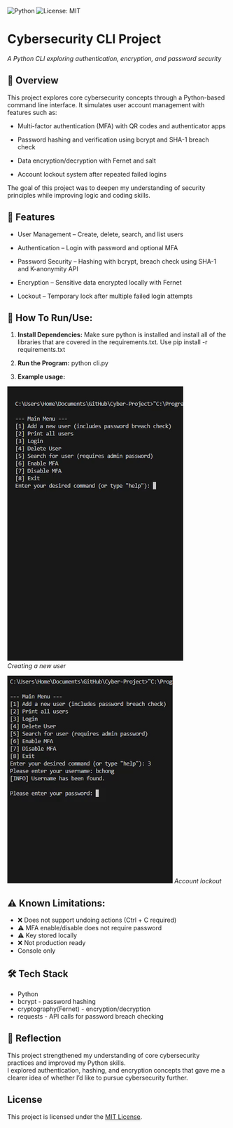 ![Python](https://img.shields.io/badge/Python-3.10-blue)
![License: MIT](https://img.shields.io/badge/License-MIT-green.svg)

# Cybersecurity CLI Project
*A Python CLI exploring authentication, encryption, and password security*  

## 📖 Overview

This project explores core cybersecurity concepts through a Python-based command line interface. It simulates user account management with features such as:

- Multi-factor authentication (MFA) with QR codes and authenticator apps

- Password hashing and verification using bcrypt and SHA-1 breach check

- Data encryption/decryption with Fernet and salt

- Account lockout system after repeated failed logins

The goal of this project was to deepen my understanding of security principles while improving logic and coding skills.

## 🚀 Features
- User Management – Create, delete, search, and list users

- Authentication – Login with password and optional MFA

- Password Security – Hashing with bcrypt, breach check using SHA-1 and K-anonymity API

- Encryption – Sensitive data encrypted locally with Fernet

- Lockout – Temporary lock after multiple failed login attempts
## 🔧 How To Run/Use:

1. **Install Dependencies:** 
Make sure python is installed and install all of the libraries that are covered in the requirements.txt. Use pip install -r requirements.txt

2. **Run the Program:** python cli.py

3. **Example usage:**

![Example video of creating a new user](assets/login.gif)  
*Creating a new user*  

![Example video of creating a new user](assets/lockout.gif)
*Account lockout*  

## ⚠️ Known Limitations:

- ❌ Does not support undoing actions (Ctrl + C required)
- ⚠️ MFA enable/disable does not require password
- ⚠️ Key stored locally
- ❌ Not production ready
- Console only

## 🛠 Tech Stack
- Python
- bcrypt - password hashing
- cryptography(Fernet) - encryption/decryption
- requests - API calls for password breach checking

## 📝 Reflection  
This project strengthened my understanding of core cybersecurity practices and improved my Python skills.  
I explored authentication, hashing, and encryption concepts that gave me a clearer idea of whether I’d like to pursue cybersecurity further.

## License
This project is licensed under the [MIT License](LICENSE).
